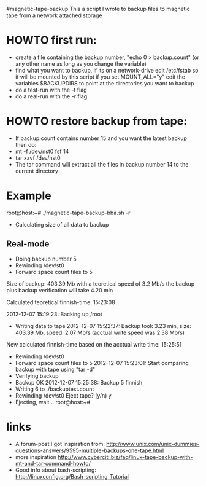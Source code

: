#magnetic-tape-backup
This a script I wrote to backup files to magnetic tape from a network attached storage

# HOWTO first run:
  * create a file containing the backup number, "echo 0 > backup.count" (or any other name as long as you change the variable)
  * find what you want to backup, if its on a network-drive edit /etc/fstab so it will be mounted by this script if you set MOUNT_ALL="y"
    edit the variables $BACKUPDIRS to point at the directories you want to backup
  * do a test-run with the -t flag
  * do a real-run with the -r flag

# HOWTO restore backup from tape:
  * If backup.count contains number 15 and you want the latest backup then do:
  * mt -f /dev/nst0 fsf 14
  * tar xzvf /dev/nst0
  * The tar command will extract all the files in backup number 14 to the current directory

# Example
root@host:~# ./magnetic-tape-backup-bba.sh -r
* Calculating size of all data to backup
## Real-mode ##
* Doing backup number 5
* Rewinding /dev/st0
* Forward space count files to 5

Size of backup: 403.39 Mb with a teoretical speed of 3.2 Mb/s 
the backup plus backup verification will take 4.20 min 

Calculated teoretical finnish-time: 15:23:08

2012-12-07 15:19:23: Backing up /root
* Writing data to tape
2012-12-07 15:22:37: Backup took 3.23 min, size: 403.39 Mb, speed: 2.07 Mb/s (acctual write speed was 2.38 Mb/s)

New calculated finnish-time based on the acctual write time: 15:25:51

* Rewinding /dev/st0
* Forward space count files to 5
2012-12-07 15:23:01: Start comparing backup with tape using "tar -d"
* Verifying backup
* Backup OK
2012-12-07 15:25:38: Backup 5 finnish
* Writing 6 to ./backuptest.count
* Rewinding /dev/st0
Eject tape? (y/n) y
* Ejecting, wait...
root@host:~#


# links
  * A forum-post I got inspiration from: http://www.unix.com/unix-dummies-questions-answers/9595-multiple-backups-one-tape.html
  * more inspiration http://www.cyberciti.biz/faq/linux-tape-backup-with-mt-and-tar-command-howto/
  * Good info about bash-scripting: http://linuxconfig.org/Bash_scripting_Tutorial
